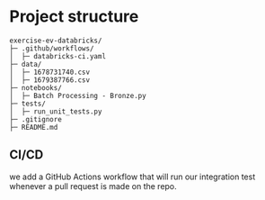 # Project structure
```
exercise-ev-databricks/
├─ .github/workflows/
│  ├─ databricks-ci.yaml
├─ data/
│  ├─ 1678731740.csv
│  ├─ 1679387766.csv
├─ notebooks/
│  ├─ Batch Processing - Bronze.py
├─ tests/
│  ├─ run_unit_tests.py
├─ .gitignore
├─ README.md
```  
## CI/CD
we add a GitHub Actions workflow that will run our integration test whenever a pull request is made on the repo.
